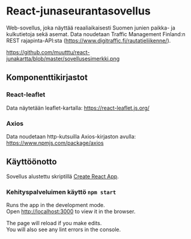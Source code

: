 # React-junaseurantasovellus

Web-sovellus, joka näyttää reaaliaikaisesti Suomen junien paikka- ja kulkutietoja sekä asemat. Data noudetaan Traffic Management Finland:n REST rajapinta-API:sta (https://www.digitraffic.fi/rautatieliikenne/).

https://github.com/muutttu/react-junakartta/blob/master/sovellusesimerkki.png

## Komponenttikirjastot
### React-leaflet
Data näytetään leaflet-kartalla: https://react-leaflet.js.org/

### Axios
Data noudetaan http-kutsuilla Axios-kirjaston avulla: https://www.npmjs.com/package/axios


## Käyttöönotto

Sovellus alustettu skriptillä [Create React App](https://github.com/facebook/create-react-app).

### Kehityspalveluimen käyttö `npm start`

Runs the app in the development mode.\
Open [http://localhost:3000](http://localhost:3000) to view it in the browser.

The page will reload if you make edits.\
You will also see any lint errors in the console.

